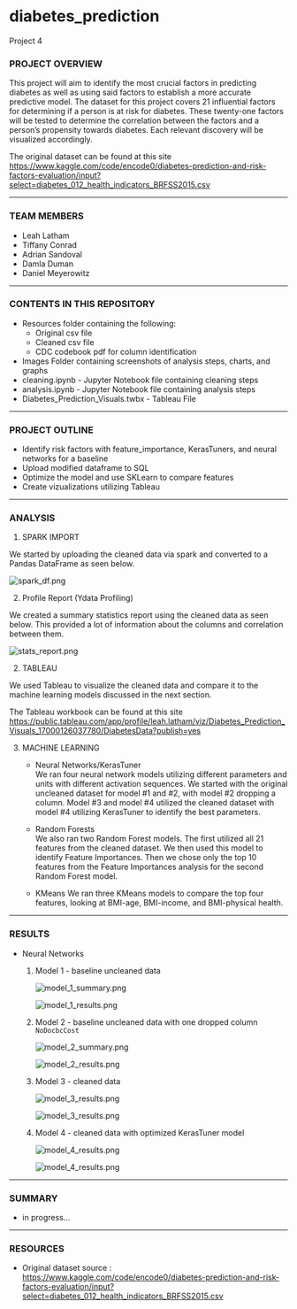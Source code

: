 # diabetes_prediction
Project 4

### PROJECT OVERVIEW

This project will aim to identify the most crucial factors in predicting diabetes as well as using said factors to establish a more accurate predictive model. The dataset for this project covers 21 influential factors for determining if a person is at risk for diabetes. These twenty-one factors will be tested to determine the correlation between the factors and a person’s propensity towards diabetes.  Each relevant discovery will be visualized accordingly.

The original dataset can be found at this site https://www.kaggle.com/code/encode0/diabetes-prediction-and-risk-factors-evaluation/input?select=diabetes_012_health_indicators_BRFSS2015.csv

____________________________________________________________________________________________

### TEAM MEMBERS

* Leah Latham
* Tiffany Conrad
* Adrian Sandoval
* Damla Duman
* Daniel Meyerowitz

____________________________________________________________________________________________

### CONTENTS IN THIS REPOSITORY

* Resources folder containing the following:
    * Original csv file
    * Cleaned csv file
    * CDC codebook pdf for column identification
* Images Folder containing screenshots of analysis steps, charts, and graphs
* cleaning.ipynb - Jupyter Notebook file containing cleaning steps
* analysis.ipynb - Jupyter Notebook file containing analysis steps
* Diabetes_Prediction_Visuals.twbx - Tableau File

____________________________________________________________________________________________

### PROJECT OUTLINE

* Identify risk factors with feature_importance, KerasTuners, and neural networks for a baseline
* Upload modified dataframe to SQL 
* Optimize the model and use SKLearn to compare features
* Create vizualizations utilizing Tableau

____________________________________________________________________________________________

### ANALYSIS

1. SPARK IMPORT

We started by uploading the cleaned data via spark and converted to a Pandas DataFrame as seen below.

![spark_df.png](Images/spark_df.png)

2. Profile Report (Ydata Profiling)

We created a summary statistics report using the cleaned data as seen below.  This provided a lot of information about the columns and correlation between them.

![stats_report.png](Images/stats_report.png)

2. TABLEAU

We used Tableau to visualize the cleaned data and compare it to the machine learning models discussed in the next section.

The Tableau workbook can be found at this site https://public.tableau.com/app/profile/leah.latham/viz/Diabetes_Prediction_Visuals_17000126037780/DiabetesData?publish=yes

3. MACHINE LEARNING
    * Neural Networks/KerasTuner <br>
        We ran four neural network models utilizing different parameters and units with different activation sequences.  We started with the original uncleaned dataset for model #1 and #2, with model #2 dropping a column.  Model #3 and model #4 utilized the cleaned dataset with model #4 utilizing KerasTuner to identify the best parameters.

    * Random Forests <br>
        We also ran two Random Forest models.  The first utilized all 21 features from the cleaned dataset.  We then used this model to identify Feature Importances.  Then we chose only the top 10 features from the Feature Importances analysis for the second Random Forest model.

    * KMeans
        We ran three KMeans models to compare the top four features, looking at BMI-age, BMI-income, and BMI-physical health.

____________________________________________________________________________________________

### RESULTS

* Neural Networks
    1. Model 1 - baseline uncleaned data

        ![model_1_summary.png](Images/model_1_summary.png)

        ![model_1_results.png](Images/model_1_results.png)

    2. Model 2 - baseline uncleaned data with one dropped column `NoDocbcCost`

        ![model_2_summary.png](Images/model_2_summary.png)
        
        ![model_2_results.png](Images/model_2_results.png)

    3. Model 3 - cleaned data

        ![model_3_results.png](Images/model_3_summary.png)
        
        ![model_3_results.png](Images/model_3_results.png)

    4. Model 4 - cleaned data with optimized KerasTuner model

        ![model_4_results.png](Images/model_4_summary.png)
        
        ![model_4_results.png](Images/model_4_results.png)

____________________________________________________________________________________________

### SUMMARY

* in progress...

____________________________________________________________________________________________

### RESOURCES

* Original dataset source : https://www.kaggle.com/code/encode0/diabetes-prediction-and-risk-factors-evaluation/input?select=diabetes_012_health_indicators_BRFSS2015.csv
